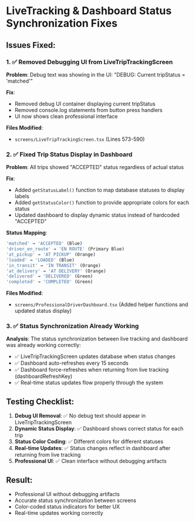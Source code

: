# LiveTracking & Dashboard Status Synchronization Fixes

## Issues Fixed:

### 1. ✅ Removed Debugging UI from LiveTripTrackingScreen
**Problem**: Debug text was showing in the UI: "DEBUG: Current tripStatus = 'matched'"

**Fix**: 
- Removed debug UI container displaying current tripStatus
- Removed console.log statements from button press handlers
- UI now shows clean professional interface

**Files Modified**:
- `screens/LiveTripTrackingScreen.tsx` (Lines 573-590)

### 2. ✅ Fixed Trip Status Display in Dashboard
**Problem**: All trips showed "ACCEPTED" status regardless of actual status

**Fix**:
- Added `getStatusLabel()` function to map database statuses to display labels
- Added `getStatusColor()` function to provide appropriate colors for each status  
- Updated dashboard to display dynamic status instead of hardcoded "ACCEPTED"

**Status Mapping**:
```typescript
'matched' → 'ACCEPTED' (Blue)
'driver_en_route' → 'EN ROUTE' (Primary Blue)  
'at_pickup' → 'AT PICKUP' (Orange)
'loaded' → 'LOADED' (Blue)
'in_transit' → 'IN TRANSIT' (Orange)
'at_delivery' → 'AT DELIVERY' (Orange)
'delivered' → 'DELIVERED' (Green)
'completed' → 'COMPLETED' (Green)
```

**Files Modified**:
- `screens/ProfessionalDriverDashboard.tsx` (Added helper functions and updated status display)

### 3. ✅ Status Synchronization Already Working
**Analysis**: The status synchronization between live tracking and dashboard was already working correctly:

- ✅ LiveTripTrackingScreen updates database when status changes
- ✅ Dashboard auto-refreshes every 15 seconds  
- ✅ Dashboard force-refreshes when returning from live tracking (dashboardRefreshKey)
- ✅ Real-time status updates flow properly through the system

## Testing Checklist:

1. **Debug UI Removal**: ✅ No debug text should appear in LiveTripTrackingScreen
2. **Dynamic Status Display**: ✅ Dashboard shows correct status for each trip
3. **Status Color Coding**: ✅ Different colors for different statuses
4. **Real-time Updates**: ✅ Status changes reflect in dashboard after returning from live tracking
5. **Professional UI**: ✅ Clean interface without debugging artifacts

## Result:
- Professional UI without debugging artifacts
- Accurate status synchronization between screens  
- Color-coded status indicators for better UX
- Real-time updates working correctly
